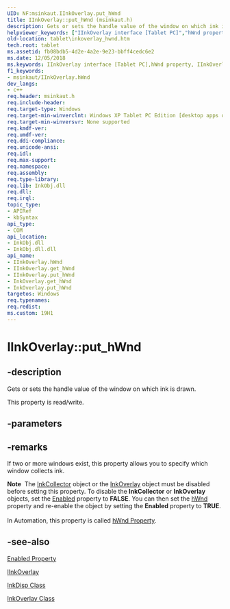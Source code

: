 ```yaml
---
UID: NF:msinkaut.IInkOverlay.put_hWnd
title: IInkOverlay::put_hWnd (msinkaut.h)
description: Gets or sets the handle value of the window on which ink is drawn.helpviewer_keywords: ["IInkOverlay interface [Tablet PC]","hWnd property","IInkOverlay.hWnd","IInkOverlay.put_hWnd","IInkOverlay::get_hWnd","IInkOverlay::hWnd","IInkOverlay::put_hWnd","InkOverlay.get_hWnd","InkOverlay.put_hWnd","get_hWnd","hWnd property [Tablet PC]","hWnd property [Tablet PC]","IInkOverlay interface","msinkaut/IInkOverlay::get_hWnd","msinkaut/IInkOverlay::hWnd","msinkaut/IInkOverlay::put_hWnd","put_hWnd","tablet.inkoverlay_hwnd"]
old-location: tablet\inkoverlay_hwnd.htm
tech.root: tablet
ms.assetid: fb08bdb5-4d2e-4a2e-9e23-bbff4cedc6e2
ms.date: 12/05/2018
ms.keywords: IInkOverlay interface [Tablet PC],hWnd property, IInkOverlay.hWnd, IInkOverlay.put_hWnd, IInkOverlay::get_hWnd, IInkOverlay::hWnd, IInkOverlay::put_hWnd, InkOverlay.get_hWnd, InkOverlay.put_hWnd, get_hWnd, hWnd property [Tablet PC], hWnd property [Tablet PC],IInkOverlay interface, msinkaut/IInkOverlay::get_hWnd, msinkaut/IInkOverlay::hWnd, msinkaut/IInkOverlay::put_hWnd, put_hWnd, tablet.inkoverlay_hwnd
f1_keywords:
- msinkaut/IInkOverlay.hWnd
dev_langs:
- c++
req.header: msinkaut.h
req.include-header: 
req.target-type: Windows
req.target-min-winverclnt: Windows XP Tablet PC Edition [desktop apps only]
req.target-min-winversvr: None supported
req.kmdf-ver: 
req.umdf-ver: 
req.ddi-compliance: 
req.unicode-ansi: 
req.idl: 
req.max-support: 
req.namespace: 
req.assembly: 
req.type-library: 
req.lib: InkObj.dll
req.dll: 
req.irql: 
topic_type:
- APIRef
- kbSyntax
api_type:
- COM
api_location:
- InkObj.dll
- InkObj.dll.dll
api_name:
- IInkOverlay.hWnd
- IInkOverlay.get_hWnd
- IInkOverlay.put_hWnd
- InkOverlay.get_hWnd
- InkOverlay.put_hWnd
targetos: Windows
req.typenames: 
req.redist: 
ms.custom: 19H1
---
```


# IInkOverlay::put_hWnd


## -description



Gets or sets the handle value of the window on which ink is drawn.



This property is read/write.


## -parameters


## -remarks



If two or more windows exist, this property allows you to specify which window collects ink.

<div class="alert"><b>Note</b>  The <a href="https://docs.microsoft.com/windows/desktop/tablet/inkcollector-class">InkCollector</a> object or the <a href="https://docs.microsoft.com/windows/desktop/tablet/inkoverlay-class">InkOverlay</a> object must be disabled before setting this property. To disable the <b>InkCollector</b> or <b>InkOverlay</b> objects, set the <a href="https://docs.microsoft.com/windows/desktop/api/msinkaut/nf-msinkaut-iinkcollector-get_enabled">Enabled</a> property to <b>FALSE</b>. You can then set the <a href="https://docs.microsoft.com/windows/desktop/api/msinkaut/nf-msinkaut-iinkcollector-get_hwnd">hWnd</a> property and re-enable the object by setting the <b>Enabled</b> property to <b>TRUE</b>.</div>
<div> </div>
In Automation, this property is called <a href="https://docs.microsoft.com/windows/desktop/api/msinkaut/nf-msinkaut-iinkcollector-get_hwnd">hWnd Property</a>.




## -see-also




<a href="https://docs.microsoft.com/windows/desktop/api/msinkaut/nf-msinkaut-iinkcollector-get_enabled">Enabled Property</a>



<a href="https://msdn.microsoft.com/en-us/library/Mt846799(v=VS.85).aspx">IInkOverlay</a>



<a href="https://docs.microsoft.com/windows/desktop/tablet/inkdisp-class">InkDisp Class</a>



<a href="https://docs.microsoft.com/windows/desktop/tablet/inkoverlay-class">InkOverlay Class</a>
 

 

